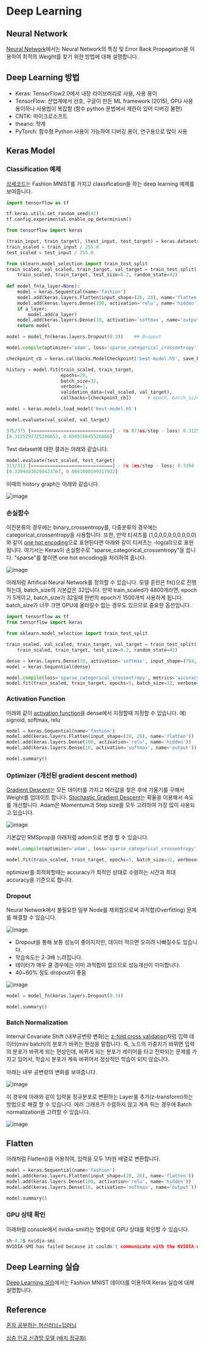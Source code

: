 # Deep Learning

## Neural Network

[Neural Network](https://github.com/kyopark2014/ML-Algorithms/blob/main/neural-network.md)에서는 Neural Network의 특징 및 Error Back Propagation을 이용하여 최적의 Weight를 찾기 위한 방법에 대해 설명합니다. 

## Deep Learning 방법

- Keras: TensorFlow2.0에서 내장 라이브러리로 사용, 사용 용이
- TensorFlow: 산업계에서 선호, 구글이 만든 ML framework (2015), GPU 사용 용이하나 사용법이 복잡함 (함수 python 문법에서 제한이 있어 디버깅 불편)
- CNTK: 마이크로소프트
- theano: 학계
- PyTorch: 함수형 Python 사용이 가능하여 디버깅 용이, 연구용으로 많이 사용



## Keras Model

### Classification 예제

[상세코드](https://github.com/kyopark2014/ML-Algorithms/blob/main/src/deep_learnig.ipynb)는 Fashion MNIST를 가지고 classification을 하는 deep learning 예제를 보여줍니다. 

```python
import tensorflow as tf

tf.keras.utils.set_random_seed(42)
tf.config.experimental.enable_op_determinism()

from tensorflow import keras

(train_input, train_target), (test_input, test_target) = keras.datasets.fashion_mnist.load_data()
train_scaled = train_input / 255.0
test_scaled = test_input / 255.0

from sklearn.model_selection import train_test_split
train_scaled, val_scaled, train_target, val_target = train_test_split(
    train_scaled, train_target, test_size=0.2, random_state=42)
    
def model_fn(a_layer=None):
    model = keras.Sequential(name='fashion')
    model.add(keras.layers.Flatten(input_shape=(28, 28), name='flatten'))   ## Batch Normalization
    model.add(keras.layers.Dense(100, activation='relu', name='hidden'))    ## Activation Function
    if a_layer:
        model.add(a_layer)
    model.add(keras.layers.Dense(10, activation='softmax', name='output'))
    return model

model = model_fn(keras.layers.Dropout(0.3))    ## Dropout

model.compile(optimizer='adam', loss='sparse_categorical_crossentropy', metrics='accuracy')   # Optimizer, Loss Function

checkpoint_cb = keras.callbacks.ModelCheckpoint('best-model.h5', save_best_only=True)   # Callback to save the best

history = model.fit(train_scaled, train_target, 
                    epochs=20, 
                    batch_size=32, 
                    verbose=1, 
                    validation_data=(val_scaled, val_target),
                    callbacks=[checkpoint_cb])      # epoch, batch_size

model = keras.models.load_model('best-model.h5')

model.evaluate(val_scaled, val_target)

375/375 [==============================] - 0s 873us/step - loss: 0.3125 - accuracy: 0.8909
[0.3125297725200653, 0.890916645526886]
```

Test dataset에 대한 결과는 아래와 같습니다. 

```python
model.evaluate(test_scaled, test_target)
313/313 [==============================] - 0s 1ms/step - loss: 0.3394 - accuracy: 0.8841
[0.33944830298423767, 0.8841000199317932]
```


이때의 history graph는 아래와 같습니다. 

![image](https://user-images.githubusercontent.com/52392004/187084827-f0cf2722-13bf-46c7-ba2d-fd0778e57d8c.png)




### 손실함수 

이진분류의 경우에는 binary_crossentropy를, 다중분류의 경우에는 categorical_crossentropy을 사용합니다. 또한, 만약 티셔츠를 (1,0,0,0,0,0,0,0,0,0)와 같이
[one hot encoding](https://github.com/kyopark2014/ML-Algorithms/blob/main/neural-network-design.md#multi-class-classification)으로 표현된다면 아래와 같이 티셔츠는 -log(a1)으로 표현됩니다. 여기서는 Keras이 손실함수로 "sparse_categorical_crossentropy"을 씁니다. "sparse"를 붙이면 one hot encoding을 처리하여 줍니다. 

![image](https://user-images.githubusercontent.com/52392004/187072798-c115d22c-18d5-4c89-81a9-d51ee5849269.png)

아래처럼 Artifical Neural Network를 정의할 수 있습니다. 모델 훈련은 fit()으로 진행하는데, batch_size의 기본값은 32입니다. 만약 train_scaled가 4800개라면, epoch가 5개이고, batch_size가 32일때 한번의 epoch가 1500개씩 사용하게 됩니다. batch_size가 너무 크면 GPU에 올라갈수 없는 경우도 있으므로 중요한 옵션입니다. 

```python
import tensorflow as tf
from tensorflow import keras

from sklearn.model_selection import train_test_split

train_scaled, val_scaled, train_target, val_target = train_test_split(
    train_scaled, train_target, test_size=0.2, random_state=42)

dense = keras.layers.Dense(10, activation='softmax', input_shape=(784,))   # Output
model = keras.Sequential(dense)

model.compile(loss='sparse_categorical_crossentropy', metrics='accuracy')
model.fit(train_scaled, train_target, epochs=5, batch_size=32, verbose=1) 
```

### Activation Function

아래와 같이 [activation function](https://github.com/kyopark2014/ML-Algorithms/blob/main/perceptron.md#%ED%99%9C%EC%84%B1%ED%95%A8%EC%88%98-activation-function)을 dense에서 지정할때 지정할 수 있습니다. 예) signoid, softmax, relu

```python
model = keras.Sequential(name='fashion')
model.add(keras.layers.Flatten(input_shape=(28, 28), name='flatten'))
model.add(keras.layers.Dense(100, activation='relu', name='hidden'))
model.add(keras.layers.Dense(10, activation='softmax', name='output'))

model.summary()
```

### Optimizer (개선된 gradient descent method)

[Gradient Descent](https://github.com/kyopark2014/ML-Algorithms/blob/main/stochastic-gradient-descent.md#gradient-descent)는 모든 데이터를 가지고 에러값을 찾은 후에 기울기를 구해서 Weight를 업데이트 합니다. [Stochastic Gradient Descent](https://github.com/kyopark2014/ML-Algorithms/blob/main/stochastic-gradient-descent.md)는 확율을 이용해서 속도를 개선합니다. Adam은 Momentum과 Step size를 모두 고려하여 가장 많이 사용되고 있습니다.

![image](https://user-images.githubusercontent.com/52392004/187076472-21b31bbd-3bbb-4f89-8e0a-b457bf11cc49.png)

기본값인 RMSprop을 아래처럼 adom으로 변경 할 수 있습니다. 

```python
model.compile(optimizer='adam', loss='sparse_categorical_crossentropy', metrics='accuracy')

model.fit(train_scaled, train_target, epochs=5, batch_size=32, verbose=1) 
```

optimizer를 최적화할때는 accuracy가 최적인 상태로 수렴하는 시간과 최대 accuracy을 기준으로 합니다. 



### Dropout

Neural Network에서 불필요한 일부 Node를 제외함으로써 과적합(Overfitting) 문제를 해결할 수 있습니다. 

![image](https://user-images.githubusercontent.com/52392004/187076792-5a5db38e-8f53-48f4-b4d4-e3886b6edf3f.png)

- Dropout을 통해 보통 성능이 좋아지지만, 데이터 적으면 오히려 나빠질수도 있습니다. 
- 학습속도는 2-3배 느려집니다.
- 테이터가 매우 클 경우에는 이미 과적합이 없으므로 성능개선이 미미합니다. 
- 40~60% 정도 dropout이 좋음

![image](https://user-images.githubusercontent.com/52392004/187076917-472b0c3b-83d9-4293-9862-4454eb54192a.png)

```python
model = model_fn(keras.layers.Dropout(0.3))

model.summary()
```

### Batch Normalization

Internal Covariate Shift (내부공변량 변화)는 [z-fold cross validation](https://github.com/kyopark2014/ML-Algorithms/blob/main/preprocessing.md#k-fold-cross-validation%EB%A5%BC-%EC%9D%B4%EC%9A%A9%ED%95%9C-%EA%B5%90%EC%B0%A8%EA%B2%80%EC%A6%9D)처럼 입력 데이터(mini batch)의 분포가 바뀌는 현상을 말합니다. 즉, 노드의 가중치가 바뀌면 입력의 분포가 바뀌게 되는 현상인데, 바뀌게 되는 분포가 레이어를 타고 전파되는 문제를 가지고 있어서, 학습시 분포가 계속 바뀌어서 정상적인 학습이 되지 않습니다. 

아래는 내부 공변량의 변화를 보여줍니다. 

![image](https://user-images.githubusercontent.com/52392004/187076987-35763aa5-494f-4e74-9e22-f958a317352b.png)

이 경우에 아래와 같이 입력을 정규분포로 변환하는 Layer를 추가(z-transform)하는 방법으로 해결 할 수 있습니다. 에러 그래프가 수렴하지 않고 계속 튀는 경우에 Batch normalization을 고려할 수 있습니다. 

![image](https://user-images.githubusercontent.com/52392004/187077375-02d10cd7-e932-4931-963d-47055e302339.png)


## Flatten 

아래처럼 Flatten()을 이용하여, 입력을 모두 1차원 배열로 변환합니다. 

```python
model = keras.Sequential(name='fashion')
model.add(keras.layers.Flatten(input_shape=(28, 28), name='flatten'))
model.add(keras.layers.Dense(100, activation='relu', name='hidden'))
model.add(keras.layers.Dense(10, activation='softmax', name='output'))

model.summary()
```


### GPU 상태 확인 

아래처럼 console에서 nvidia-smi라는 명령어로 GPU 상태를 확인할 수 있습니다. 

```c
sh-4.2$ nvidia-smi
NVIDIA-SMI has failed because it couldn't communicate with the NVIDIA driver. Make sure that the latest NVIDIA driver is installed and running.
```

## Deep Learning 실습

[Deep Learning 실습](https://github.com/kyopark2014/ML-Algorithms/blob/main/deep-learning-keras.md)에서는 Fashion MNIST 데이터를 이용하여 Keras 실습에 대해 설명합니다. 


## Reference 

[혼자 공부하는 머신러닝+딥러닝](https://github.com/rickiepark/hg-mldl)

[심층 인공 신경망 모델 (배치 정규화)](https://wikidocs.net/84506)
